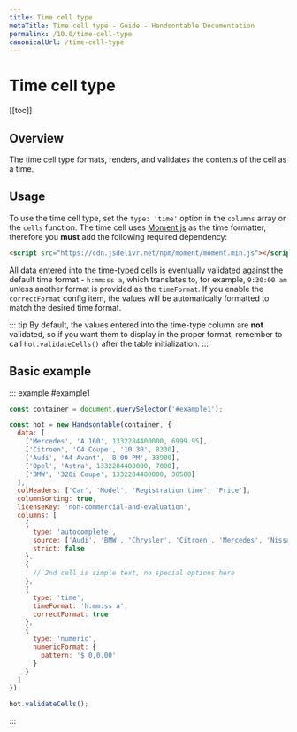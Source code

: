 ```yaml
---
title: Time cell type
metaTitle: Time cell type - Guide - Handsontable Documentation
permalink: /10.0/time-cell-type
canonicalUrl: /time-cell-type
---
```


# Time cell type

[[toc]]

## Overview
The time cell type formats, renders, and validates the contents of the cell as a time.

## Usage
To use the time cell type, set the `type: 'time'` option in the `columns` array or the `cells` function.
The time cell uses [Moment.js](https://github.com/moment/moment) as the time formatter, therefore you **must** add the following required dependency:

```html
<script src="https://cdn.jsdelivr.net/npm/moment/moment.min.js"></script>
```

All data entered into the time-typed cells is eventually validated against the default time format - `h:mm:ss a`, which translates to, for example, `9:30:00 am` unless another format is provided as the `timeFormat`.
If you enable the `correctFormat` config item, the values will be automatically formatted to match the desired time format.

::: tip
By default, the values entered into the time-type column are **not** validated, so if you want them to display in the proper format, remember to call `hot.validateCells()` after the table initialization.
:::

## Basic example

::: example #example1
```js
const container = document.querySelector('#example1');

const hot = new Handsontable(container, {
  data: [
    ['Mercedes', 'A 160', 1332284400000, 6999.95],
    ['Citroen', 'C4 Coupe', '10 30', 8330],
    ['Audi', 'A4 Avant', '8:00 PM', 33900],
    ['Opel', 'Astra', 1332284400000, 7000],
    ['BMW', '320i Coupe', 1332284400000, 30500]
  ],
  colHeaders: ['Car', 'Model', 'Registration time', 'Price'],
  columnSorting: true,
  licenseKey: 'non-commercial-and-evaluation',
  columns: [
    {
      type: 'autocomplete',
      source: ['Audi', 'BMW', 'Chrysler', 'Citroen', 'Mercedes', 'Nissan', 'Opel', 'Suzuki', 'Toyota', 'Volvo'],
      strict: false
    },
    {
      // 2nd cell is simple text, no special options here
    },
    {
      type: 'time',
      timeFormat: 'h:mm:ss a',
      correctFormat: true
    },
    {
      type: 'numeric',
      numericFormat: {
        pattern: '$ 0,0.00'
      }
    }
  ]
});

hot.validateCells();
```
:::
